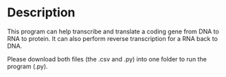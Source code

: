 # Description
This program can help transcribe and translate a coding gene from DNA to RNA to protein. It can also perform reverse transcription for a RNA back to DNA.

Please download both files (the .csv and .py) into one folder to run the program (.py).
